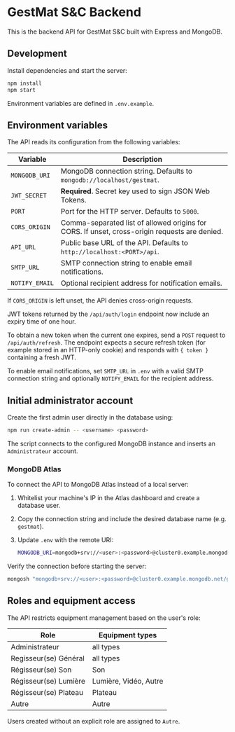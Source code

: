 # GestMat S&C Backend

This is the backend API for GestMat S&C built with Express and MongoDB.

## Development

Install dependencies and start the server:

```bash
npm install
npm start
```

Environment variables are defined in `.env.example`.

## Environment variables

The API reads its configuration from the following variables:

| Variable | Description |
| --- | --- |
| `MONGODB_URI` | MongoDB connection string. Defaults to `mongodb://localhost/gestmat`. |
| `JWT_SECRET` | **Required.** Secret key used to sign JSON Web Tokens. |
| `PORT` | Port for the HTTP server. Defaults to `5000`. |
| `CORS_ORIGIN` | Comma-separated list of allowed origins for CORS. If unset, cross-origin requests are denied. |
| `API_URL` | Public base URL of the API. Defaults to `http://localhost:<PORT>/api`. |
| `SMTP_URL` | SMTP connection string to enable email notifications. |
| `NOTIFY_EMAIL` | Optional recipient address for notification emails. |

If `CORS_ORIGIN` is left unset, the API denies cross-origin requests.

JWT tokens returned by the `/api/auth/login` endpoint now include an expiry
time of one hour.

To obtain a new token when the current one expires, send a `POST` request to
`/api/auth/refresh`. The endpoint expects a secure refresh token (for example
stored in an HTTP-only cookie) and responds with `{ token }` containing a fresh
JWT.

To enable email notifications, set `SMTP_URL` in `.env` with a valid SMTP
connection string and optionally `NOTIFY_EMAIL` for the recipient address.

## Initial administrator account

Create the first admin user directly in the database using:

```bash
npm run create-admin -- <username> <password>
```

The script connects to the configured MongoDB instance and inserts an
`Administrateur` account.

### MongoDB Atlas

To connect the API to MongoDB Atlas instead of a local server:

1. Whitelist your machine's IP in the Atlas dashboard and create a database user.
2. Copy the connection string and include the desired database name (e.g. `gestmat`).
3. Update `.env` with the remote URI:

   ```bash
   MONGODB_URI=mongodb+srv://<user>:<password>@cluster0.example.mongodb.net/gestmat
   ```

Verify the connection before starting the server:

```bash
mongosh "mongodb+srv://<user>:<password>@cluster0.example.mongodb.net/gestmat"
```

## Roles and equipment access

The API restricts equipment management based on the user's role:

| Role | Equipment types |
| --- | --- |
| Administrateur | all types |
| Regisseur(se) Général | all types |
| Régisseur(se) Son | Son |
| Régisseur(se) Lumière | Lumière, Vidéo, Autre |
| Régisseur(se) Plateau | Plateau |
| Autre | Autre |

Users created without an explicit role are assigned to `Autre`.
